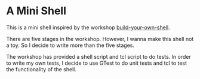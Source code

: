 # A Mini Shell

This is a mini shell inspired by the workshop [build-your-own-shell](https://github.com/tokenrove/build-your-own-shell).

There are five stages in the workshop. However, I wanna make this shell not a toy. So I decide
to write more than the five stages.

The workshop has provided a shell script and tcl script to do tests. In order to write my own
tests, I decide to use GTest to do unit tests and tcl to test the functionality of the shell.
